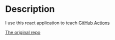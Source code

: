 # Description

I use this react application to teach [GitHub Actions](https://github.com/features/actions)

[The original repo](https://github.com/ahfarmer/emoji-search)
